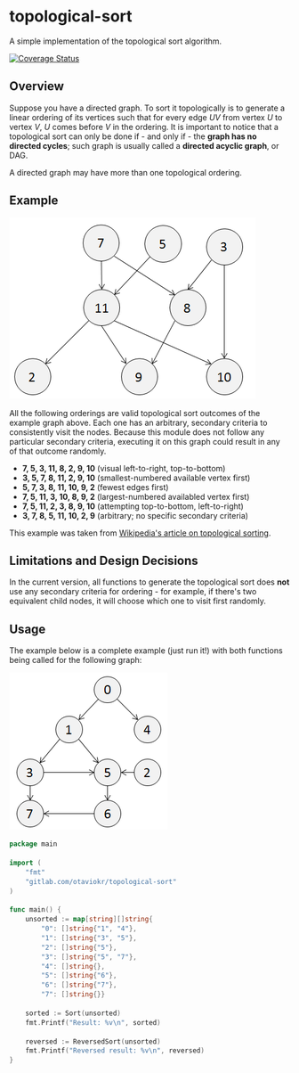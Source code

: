 # topological-sort
A simple implementation of the topological sort algorithm.

[![Coverage Status](https://coveralls.io/repos/otaviokr/topological-sort/badge.svg?branch=master&service=github)](https://coveralls.io/github/otaviokr/topological-sort?branch=master)

## Overview

Suppose you have a directed graph. To sort it topologically is to generate a linear ordering of its vertices such that 
for every edge *UV* from vertex *U* to vertex *V*, *U* comes before *V* in the ordering. It is important to notice that 
a topological sort can only be done if - and only if - the **graph has no directed cycles**; such graph is usually 
called a **directed acyclic graph**, or DAG.

A directed graph may have more than one topological ordering.

## Example

![Example of a directed acyclic graph](images/dag.png)

All the following orderings are valid topological sort outcomes of the example graph above. Each one has an arbitrary, 
secondary criteria to consistently visit the nodes. Because this module does not follow any particular secondary 
criteria, executing it on this graph could result in any of that outcome randomly.

- **7, 5, 3, 11, 8, 2, 9, 10** (visual left-to-right, top-to-bottom)
- **3, 5, 7, 8, 11, 2, 9, 10** (smallest-numbered available vertex first)
- **5, 7, 3, 8, 11, 10, 9, 2** (fewest edges first)
- **7, 5, 11, 3, 10, 8, 9, 2** (largest-numbered availabled vertex first)
- **7, 5, 11, 2, 3, 8, 9, 10** (attempting top-to-bottom, left-to-right)
- **3, 7, 8, 5, 11, 10, 2, 9** (arbitrary; no specific secondary criteria)

This example was taken from 
[Wikipedia's article on topological sorting](https://en.wikipedia.org/wiki/Topological_sorting).

## Limitations and Design Decisions

In the current version, all functions to generate the topological sort does **not** use any secondary criteria for 
ordering - for example, if there's two equivalent child nodes, it will choose which one to visit first randomly.

## Usage

The example below is a complete example (just run it!) with both functions being called for the following graph:

![The graph used in the example code below](images/complex_tree_test.png)

```go
package main

import (
    "fmt"
    "gitlab.com/otaviokr/topological-sort"
)

func main() {
    unsorted := map[string][]string{
        "0": []string{"1", "4"}, 
        "1": []string{"3", "5"}, 
        "2": []string{"5"},
		"3": []string{"5", "7"}, 
		"4": []string{}, 
		"5": []string{"6"}, 
		"6": []string{"7"}, 
		"7": []string{}}
		
	sorted := Sort(unsorted)
	fmt.Printf("Result: %v\n", sorted)
	
	reversed := ReversedSort(unsorted)
    fmt.Printf("Reversed result: %v\n", reversed)
}
```
